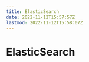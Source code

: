 ```yaml
---
title: ElasticSearch
date: 2022-11-12T15:57:57Z
lastmod: 2022-11-12T15:58:07Z
---
```


# ElasticSearch

　　‍
